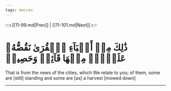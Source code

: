 ```yaml
---
tags: meccan
---
```


👈 [[11-99.md|Prev]] | [[11-101.md|Next]] 👉

# ذَٰلِكَ مِنۡ أَنۢبَآءِ ٱلۡقُرَىٰ نَقُصُّهُۥ عَلَيۡكَۖ مِنۡهَا قَآئِمٞ وَحَصِيدٞ

That is from the news of the cities, which We relate to you; of them, some are [still] standing and some are [as] a harvest [mowed down]

---

